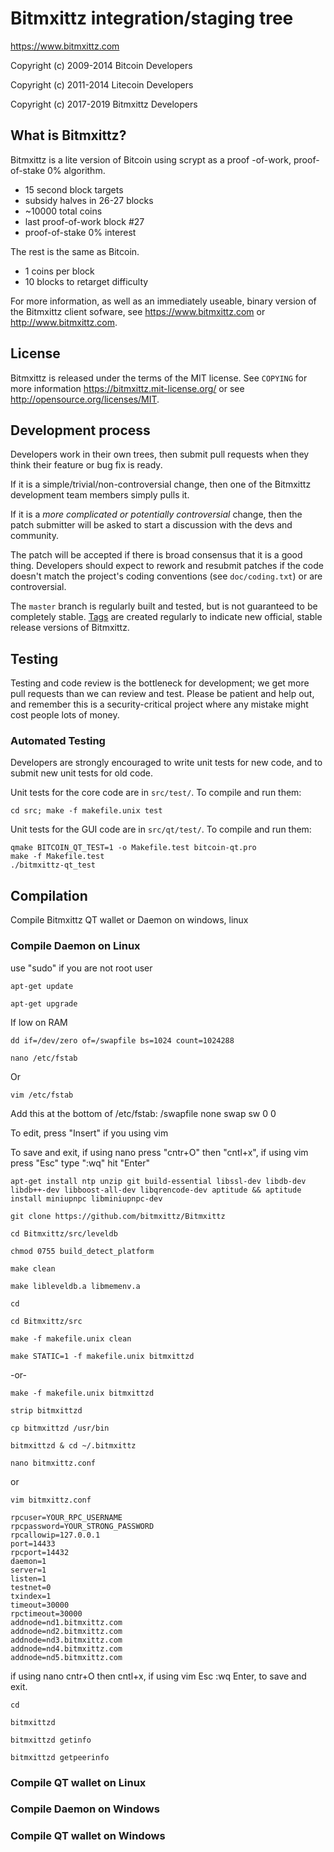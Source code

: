 Bitmxittz integration/staging tree
================================

https://www.bitmxittz.com

Copyright (c) 2009-2014 Bitcoin Developers

Copyright (c) 2011-2014 Litecoin Developers

Copyright (c) 2017-2019 Bitmxittz Developers

What is Bitmxittz?
----------------

Bitmxittz is a lite version of Bitcoin using scrypt as a proof -of-work, proof-of-stake 0% algorithm.
 - 15 second block targets
 - subsidy halves in 26-27 blocks
 - ~10000 total coins
 - last proof-of-work block #27
 - proof-of-stake 0% interest

The rest is the same as Bitcoin.
 - 1 coins per block
 - 10 blocks to retarget difficulty

For more information, as well as an immediately useable, binary version of
the Bitmxittz client sofware, see https://www.bitmxittz.com or http://www.bitmxittz.com.

License
-------

Bitmxittz is released under the terms of the MIT license. See `COPYING` for more
information https://bitmxittz.mit-license.org/ or see http://opensource.org/licenses/MIT.

Development process
-------------------

Developers work in their own trees, then submit pull requests when they think
their feature or bug fix is ready.

If it is a simple/trivial/non-controversial change, then one of the Bitmxittz
development team members simply pulls it.

If it is a *more complicated or potentially controversial* change, then the patch
submitter will be asked to start a discussion with the devs and community.

The patch will be accepted if there is broad consensus that it is a good thing.
Developers should expect to rework and resubmit patches if the code doesn't
match the project's coding conventions (see `doc/coding.txt`) or are
controversial.

The `master` branch is regularly built and tested, but is not guaranteed to be
completely stable. [Tags](https://github.com/bitmxittz-project/bitmxittz/tags) are created
regularly to indicate new official, stable release versions of Bitmxittz.

Testing
-------

Testing and code review is the bottleneck for development; we get more pull
requests than we can review and test. Please be patient and help out, and
remember this is a security-critical project where any mistake might cost people
lots of money.

### Automated Testing

Developers are strongly encouraged to write unit tests for new code, and to
submit new unit tests for old code.

Unit tests for the core code are in `src/test/`. To compile and run them:

    cd src; make -f makefile.unix test

Unit tests for the GUI code are in `src/qt/test/`. To compile and run them:

    qmake BITCOIN_QT_TEST=1 -o Makefile.test bitcoin-qt.pro
    make -f Makefile.test
    ./bitmxittz-qt_test


Compilation
-----------

Compile Bitmxittz QT wallet or Daemon on windows, linux

### Compile Daemon on Linux

use "sudo" if you are not root user

    apt-get update

    apt-get upgrade

If low on RAM

    dd if=/dev/zero of=/swapfile bs=1024 count=1024288

    nano /etc/fstab
    
Or

    vim /etc/fstab

Add this at the bottom of /etc/fstab: /swapfile none swap sw 0 0

To edit, press "Insert" if you using vim

To save and exit, if using nano press "cntr+O" then "cntl+x", if using vim press "Esc" type ":wq" hit "Enter"

    apt-get install ntp unzip git build-essential libssl-dev libdb-dev libdb++-dev libboost-all-dev libqrencode-dev aptitude && aptitude install miniupnpc libminiupnpc-dev

    git clone https://github.com/bitmxittz/Bitmxittz

    cd Bitmxittz/src/leveldb

    chmod 0755 build_detect_platform

    make clean

    make libleveldb.a libmemenv.a

    cd

    cd Bitmxittz/src

    make -f makefile.unix clean

    make STATIC=1 -f makefile.unix bitmxittzd  

-or-  

    make -f makefile.unix bitmxittzd

    strip bitmxittzd

    cp bitmxittzd /usr/bin

    bitmxittzd & cd ~/.bitmxittz

    nano bitmxittz.conf 

or 

    vim bitmxittz.conf

    rpcuser=YOUR_RPC_USERNAME
    rpcpassword=YOUR_STRONG_PASSWORD
    rpcallowip=127.0.0.1
    port=14433
    rpcport=14432
    daemon=1
    server=1
    listen=1
    testnet=0
    txindex=1
    timeout=30000
    rpctimeout=30000
    addnode=nd1.bitmxittz.com
    addnode=nd2.bitmxittz.com
    addnode=nd3.bitmxittz.com
    addnode=nd4.bitmxittz.com
    addnode=nd5.bitmxittz.com

if using nano cntr+O then cntl+x, if using vim Esc :wq Enter, to save and exit.

    cd

    bitmxittzd

    bitmxittzd getinfo

    bitmxittzd getpeerinfo


### Compile QT wallet on Linux


### Compile Daemon on Windows


### Compile QT wallet on Windows
